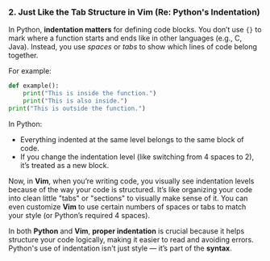 ### 2. **Just Like the Tab Structure in Vim** (Re: Python's Indentation)

In Python, **indentation matters** for defining code blocks. You don’t use `{}` to mark where a function starts and ends like in other languages (e.g., C, Java). Instead, you use _spaces_ or _tabs_ to show which lines of code belong together.

For example:

```python
def example():
    print("This is inside the function.")
    print("This is also inside.")
print("This is outside the function.")
```
In Python:

- Everything indented at the same level belongs to the same block of code.
- If you change the indentation level (like switching from 4 spaces to 2), it’s treated as a new block.

Now, in **Vim**, when you’re writing code, you visually see indentation levels because of the way your code is structured. It’s like organizing your code into clean little "tabs" or "sections" to visually make sense of it. You can even customize **Vim** to use certain numbers of spaces or tabs to match your style (or Python’s required 4 spaces).

In both **Python** and **Vim**, **proper indentation** is crucial because it helps structure your code logically, making it easier to read and avoiding errors. Python's use of indentation isn't just style — it’s part of the **syntax**.